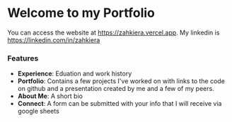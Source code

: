 # Welcome to my Portfolio

You can access the website at https://zahkiera.vercel.app.
My linkedin is https://linkedin.com/in/zahkiera

### Features

- **Experience**: Eduation and work history
- **Portfolio**: Contains a few projects I've worked on with links to the code on github and a presentation created by me and a few of my peers.
- **About Me**: A short bio
- **Connect**: A form can be submitted with your info that I will receive via google sheets
